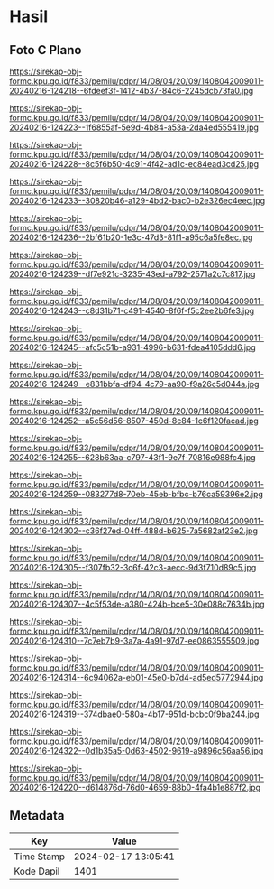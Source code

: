 # Hasil

## Foto C Plano

https://sirekap-obj-formc.kpu.go.id/f833/pemilu/pdpr/14/08/04/20/09/1408042009011-20240216-124218--6fdeef3f-1412-4b37-84c6-2245dcb73fa0.jpg

https://sirekap-obj-formc.kpu.go.id/f833/pemilu/pdpr/14/08/04/20/09/1408042009011-20240216-124223--1f6855af-5e9d-4b84-a53a-2da4ed555419.jpg

https://sirekap-obj-formc.kpu.go.id/f833/pemilu/pdpr/14/08/04/20/09/1408042009011-20240216-124228--8c5f6b50-4c91-4f42-ad1c-ec84ead3cd25.jpg

https://sirekap-obj-formc.kpu.go.id/f833/pemilu/pdpr/14/08/04/20/09/1408042009011-20240216-124233--30820b46-a129-4bd2-bac0-b2e326ec4eec.jpg

https://sirekap-obj-formc.kpu.go.id/f833/pemilu/pdpr/14/08/04/20/09/1408042009011-20240216-124236--2bf61b20-1e3c-47d3-81f1-a95c6a5fe8ec.jpg

https://sirekap-obj-formc.kpu.go.id/f833/pemilu/pdpr/14/08/04/20/09/1408042009011-20240216-124239--df7e921c-3235-43ed-a792-2571a2c7c817.jpg

https://sirekap-obj-formc.kpu.go.id/f833/pemilu/pdpr/14/08/04/20/09/1408042009011-20240216-124243--c8d31b71-c491-4540-8f6f-f5c2ee2b6fe3.jpg

https://sirekap-obj-formc.kpu.go.id/f833/pemilu/pdpr/14/08/04/20/09/1408042009011-20240216-124245--afc5c51b-a931-4996-b631-fdea4105ddd6.jpg

https://sirekap-obj-formc.kpu.go.id/f833/pemilu/pdpr/14/08/04/20/09/1408042009011-20240216-124249--e831bbfa-df94-4c79-aa90-f9a26c5d044a.jpg

https://sirekap-obj-formc.kpu.go.id/f833/pemilu/pdpr/14/08/04/20/09/1408042009011-20240216-124252--a5c56d56-8507-450d-8c84-1c6f120facad.jpg

https://sirekap-obj-formc.kpu.go.id/f833/pemilu/pdpr/14/08/04/20/09/1408042009011-20240216-124255--628b63aa-c797-43f1-9e7f-70816e988fc4.jpg

https://sirekap-obj-formc.kpu.go.id/f833/pemilu/pdpr/14/08/04/20/09/1408042009011-20240216-124259--083277d8-70eb-45eb-bfbc-b76ca59396e2.jpg

https://sirekap-obj-formc.kpu.go.id/f833/pemilu/pdpr/14/08/04/20/09/1408042009011-20240216-124302--c36f27ed-04ff-488d-b625-7a5682af23e2.jpg

https://sirekap-obj-formc.kpu.go.id/f833/pemilu/pdpr/14/08/04/20/09/1408042009011-20240216-124305--f307fb32-3c6f-42c3-aecc-9d3f710d89c5.jpg

https://sirekap-obj-formc.kpu.go.id/f833/pemilu/pdpr/14/08/04/20/09/1408042009011-20240216-124307--4c5f53de-a380-424b-bce5-30e088c7634b.jpg

https://sirekap-obj-formc.kpu.go.id/f833/pemilu/pdpr/14/08/04/20/09/1408042009011-20240216-124310--7c7eb7b9-3a7a-4a91-97d7-ee0863555509.jpg

https://sirekap-obj-formc.kpu.go.id/f833/pemilu/pdpr/14/08/04/20/09/1408042009011-20240216-124314--6c94062a-eb01-45e0-b7d4-ad5ed5772944.jpg

https://sirekap-obj-formc.kpu.go.id/f833/pemilu/pdpr/14/08/04/20/09/1408042009011-20240216-124319--374dbae0-580a-4b17-951d-bcbc0f9ba244.jpg

https://sirekap-obj-formc.kpu.go.id/f833/pemilu/pdpr/14/08/04/20/09/1408042009011-20240216-124322--0d1b35a5-0d63-4502-9619-a9896c56aa56.jpg

https://sirekap-obj-formc.kpu.go.id/f833/pemilu/pdpr/14/08/04/20/09/1408042009011-20240216-124220--d614876d-76d0-4659-88b0-4fa4b1e887f2.jpg


## Metadata

| Key        | Value               |
| ---------- | ------------------- |
| Time Stamp | 2024-02-17 13:05:41 |
| Kode Dapil | 1401                |



